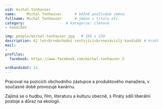 ```yaml
---
uid: michal.tonhauser
name:     Michal Tonhauser  	# běžně používáné jméno
fullname: Michal Tonhauser  	# jméno s tituly etc.
category:                   # kategorie: clenove
- kandidat

img: people/michal-tonhauser.jpg   # 165 x 220
description: 42 let<br>obchodní cestující<br>nezávislý kandidát # kratký popis, max 160 znaků
mail:
- 
profiles:
  facebook: https://www.facebook.com/michal.tonhauser.5
  
ordkandidat: 11
---
```

Pracoval na pozicích obchodního zástupce a produktového manažera, v současné době provozuje kavárnu.

Zajímá se o hudbu, film, literaturu a kulturu obecně, s Piráty sdílí liberální postoje a důraz na ekologii.
